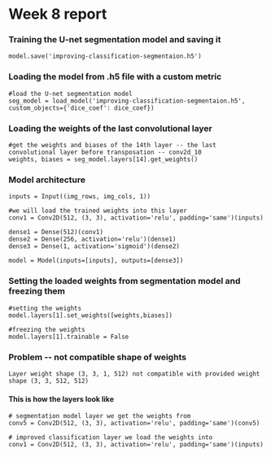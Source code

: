 # Week 8 report

### Training the U-net segmentation model and saving it
```
model.save('improving-classification-segmentaion.h5')
```

### Loading the model from .h5 file with a custom metric
```
#load the U-net segmentation model
seg_model = load_model('improving-classification-segmentaion.h5', custom_objects={'dice_coef': dice_coef})
```

### Loading the weights of the last convolutional layer
```
#get the weights and biases of the 14th layer -- the last convolutional layer before transposation -- conv2d_10
weights, biases = seg_model.layers[14].get_weights()
```

### Model architecture
```
inputs = Input((img_rows, img_cols, 1))

#we will load the trained weights into this layer
conv1 = Conv2D(512, (3, 3), activation='relu', padding='same')(inputs)

dense1 = Dense(512)(conv1)
dense2 = Dense(256, activation='relu')(dense1) 
dense3 = Dense(1, activation='sigmoid')(dense2)

model = Model(inputs=[inputs], outputs=[dense3])
```

### Setting the loaded weights from segmentation model and freezing them
```
#setting the weights
model.layers[1].set_weights([weights,biases])

#freezing the weights 
model.layers[1].trainable = False
```

### Problem -- not compatible shape of weights
```
Layer weight shape (3, 3, 1, 512) not compatible with provided weight shape (3, 3, 512, 512)
```

#### This is how the layers look like
```
# segmentation model layer we get the weights from
conv5 = Conv2D(512, (3, 3), activation='relu', padding='same')(conv5)

# improved classification layer we load the weights into
conv1 = Conv2D(512, (3, 3), activation='relu', padding='same')(inputs)
```